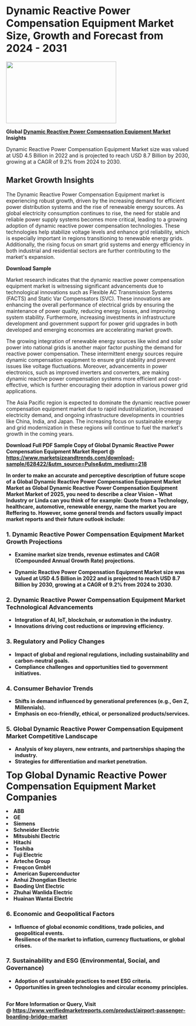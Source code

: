 <H1>Dynamic Reactive Power Compensation Equipment Market Size, Growth and Forecast from 2024 - 2031</H1><img class="aligncenter size-medium wp-image-584254" src="https://thirdeyenews.in/wp-content/uploads/2024/09/Global-Market-Research-300x168.jpeg" alt="" width="300" height="168" /><p><strong>Global&nbsp;<a href="https://www.marketsizeandtrends.com/download-sample/628422/&amp;utm_source=Pulse&amp;utm_medium=218">Dynamic Reactive Power Compensation Equipment Market</a> Insights</strong></p><p>Dynamic Reactive Power Compensation Equipment Market size was valued at USD 4.5 Billion in 2022 and is projected to reach USD 8.7 Billion by 2030, growing at a CAGR of 9.2% from 2024 to 2030.</p><p><h2>Market Growth Insights</h2> <p>The Dynamic Reactive Power Compensation Equipment market is experiencing robust growth, driven by the increasing demand for efficient power distribution systems and the rise of renewable energy sources. As global electricity consumption continues to rise, the need for stable and reliable power supply systems becomes more critical, leading to a growing adoption of dynamic reactive power compensation technologies. These technologies help stabilize voltage levels and enhance grid reliability, which is especially important in regions transitioning to renewable energy grids. Additionally, the rising focus on smart grid systems and energy efficiency in both industrial and residential sectors are further contributing to the market's expansion.</p> <p><strong>Download Sample</strong></p> <p>Market research indicates that the dynamic reactive power compensation equipment market is witnessing significant advancements due to technological innovations such as Flexible AC Transmission Systems (FACTS) and Static Var Compensators (SVC). These innovations are enhancing the overall performance of electrical grids by ensuring the maintenance of power quality, reducing energy losses, and improving system stability. Furthermore, increasing investments in infrastructure development and government support for power grid upgrades in both developed and emerging economies are accelerating market growth.</p> <p>The growing integration of renewable energy sources like wind and solar power into national grids is another major factor pushing the demand for reactive power compensation. These intermittent energy sources require dynamic compensation equipment to ensure grid stability and prevent issues like voltage fluctuations. Moreover, advancements in power electronics, such as improved inverters and converters, are making dynamic reactive power compensation systems more efficient and cost-effective, which is further encouraging their adoption in various power grid applications.</p> <p>The Asia Pacific region is expected to dominate the dynamic reactive power compensation equipment market due to rapid industrialization, increased electricity demand, and ongoing infrastructure developments in countries like China, India, and Japan. The increasing focus on sustainable energy and grid modernization in these regions will continue to fuel the market's growth in the coming years.</p> <p><strong></p><p><span class=""><strong>Download Full PDF Sample Copy of Global Dynamic Reactive Power Compensation Equipment Market Report</strong> @ <a href="https://www.marketsizeandtrends.com/download-sample/628422/&amp;utm_source=Pulse&amp;utm_medium=218" target="_blank">https://www.marketsizeandtrends.com/download-sample/628422/&amp;utm_source=Pulse&amp;utm_medium=218</a></span></p><p>In order to make an accurate and perceptive description of future scope of a Global&nbsp;Dynamic Reactive Power Compensation Equipment Market Market as Global&nbsp;Dynamic Reactive Power Compensation Equipment Market Market of 2025, you need to describe a clear Vision &ndash; What Industry or Linda can you think of for example: Quote from a Technology, healthcare, automotive, renewable energy, name the market you are Reffering to. However, some general trends and factors usually impact market reports and their future outlook include:</p><h3>1.&nbsp;<strong>Dynamic Reactive Power Compensation Equipment Market Growth Projections</strong></h3><ul><li>Examine market size trends, revenue estimates and CAGR (Compounded Annual Growth Rate) projections.</li><li><p>Dynamic Reactive Power Compensation Equipment Market size was valued at USD 4.5 Billion in 2022 and is projected to reach USD 8.7 Billion by 2030, growing at a CAGR of 9.2% from 2024 to 2030.</p></li></ul><h3>2.&nbsp;<strong>Dynamic Reactive Power Compensation Equipment Market Technological Advancements</strong></h3><ul><li>Integration of AI, IoT, blockchain, or automation in the industry.</li><li>Innovations driving cost reductions or improving efficiency.</li></ul><h3>3.&nbsp;<strong>Regulatory and Policy Changes</strong></h3><ul><li>Impact of global and regional regulations, including sustainability and carbon-neutral goals.</li><li>Compliance challenges and opportunities tied to government initiatives.</li></ul><h3>4.&nbsp;<strong>Consumer Behavior Trends</strong></h3><ul><li>Shifts in demand influenced by generational preferences (e.g., Gen Z, Millennials).</li><li>Emphasis on eco-friendly, ethical, or personalized products/services.</li></ul><h3>5.&nbsp;<strong>Global Dynamic Reactive Power Compensation Equipment Market Competitive Landscape</strong></h3><ul><li>Analysis of key players, new entrants, and partnerships shaping the industry.</li><li>Strategies for differentiation and market penetration.</li></ul><p data-pm-slice="1 1 []"><span style="color: inherit; font-family: inherit; font-size: 25px;">Top Global Dynamic Reactive Power Compensation Equipment Market Companies</span></p><div class="" data-test-id=""><p><li>ABB</li><li> GE</li><li> Siemens</li><li> Schneider Electric</li><li> Mitsubishi Electric</li><li> Hitachi</li><li> Toshiba</li><li> Fuji Electric</li><li> Arteche Group</li><li> Freqcon GmbH</li><li> American Superconductor</li><li> Anhui Zhongdian Electric</li><li> Baoding Unt Electric</li><li> Zhuhai Wanlida Electric</li><li> Huainan Wantai Electric</li></p></div><h3>6.&nbsp;<strong>Economic and Geopolitical Factors</strong></h3><ul><li>Influence of global economic conditions, trade policies, and geopolitical events.</li><li>Resilience of the market to inflation, currency fluctuations, or global crises.</li></ul><h3>7.&nbsp;<strong>Sustainability and ESG (Environmental, Social, and Governance)</strong></h3><ul><li>Adoption of sustainable practices to meet ESG criteria.</li><li>Opportunities in green technologies and circular economy principles.</li></ul><h2><strong style="font-size: 14px;">For More Information or Query, Visit @&nbsp;</strong><a style="background-color: #ffffff; font-size: 14px;" href="https://www.marketsizeandtrends.com/report/dynamic-reactive-power-compensation-equipment-market/" target="_blank">https://www.verifiedmarketreports.com/product/airport-passenger-boarding-bridge-market</a></h2>
